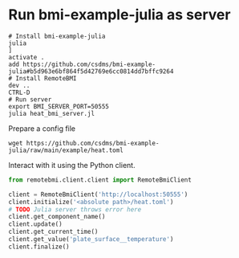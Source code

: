 # Run bmi-example-julia as server

```shell
# Install bmi-example-julia
julia
] 
activate .
add https://github.com/csdms/bmi-example-julia#b5d963e6bf864f5d42769e6cc0814dd7bffc9264
# Install RemoteBMI
dev ..
CTRL-D
# Run server
export BMI_SERVER_PORT=50555
julia heat_bmi_server.jl
```

Prepare a config file

```shell
wget https://github.com/csdms/bmi-example-julia/raw/main/example/heat.toml
```

Interact with it using the Python client.

```python
from remotebmi.client.client import RemoteBmiClient

client = RemoteBmiClient('http://localhost:50555')
client.initialize('<absolute path>/heat.toml')
# TODO Julia server throws error here
client.get_component_name()
client.update()
client.get_current_time()
client.get_value('plate_surface__temperature')
client.finalize()
```
